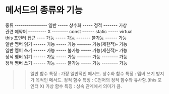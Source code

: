 # 메서드의 종류와 기능

종류 ---------------- 일반 ----- 상수화 ----- 정적 ------- 가상      
관련 예약어 --------- X -------- const ------ static ----- virtual      
this 포인터 접근 ---- 가능 ----- 가능 ------- 불가능 ------ 가능    
일반 멤버 읽기 ------ 가능 ----- 가능 ------- 가능(제한적)- 가능  
일반 멤버 쓰기 ------ 가능 ----- 불가능 ----- 가능(제한적)- 가능  
정적 멤버 읽기 ------ 가능 ----- 가능 ------- 가능 -------- 가능  
정적 멤버 쓰기 ------ 가능 ----- 불가능 ----- 가능 -------- 가능  


>> 일반 함수 특징 : 가장 일반적인 메서드.
>> 상수화 함수 특징 : 멤버 쓰기 방지가 목적인 메서드.
>> 정적 함수 특징 : C언어의 정적 함수와 유사함.(this 포인터 X)
>> 가상 함수 특징 : 상속 관계에서 의미가 큼.
